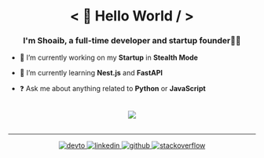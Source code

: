 # <div align="center">< 👋 Hello World / ></div>  
  

### <div align="center">I'm Shoaib, a full-time developer and startup founder👨‍💻 </div>  
  

- 🔭 I’m currently working on my **Startup** in **Stealth Mode**  
  

- 🌱 I’m currently learning **Nest.js** and **FastAPI**  
  

- ❓ Ask me about anything related to **Python** or **JavaScript**  


<br/>  


<div align="center"><img src="https://github-readme-stats.vercel.app/api?username=shoaib30&show_icons=true&hide_border=true&count_private=true&show_icons=true&theme=tokyonight&include_all_commits=true" align="center" /></div>
<br />
  
---

<div align="center">
<a href="https://dev.to/shoaib30" target="_blank">
<img src=https://img.shields.io/badge/dev.to-%2308090A.svg?&style=for-the-badge&logo=dev.to&logoColor=white alt=devto style="margin-bottom: 5px;" />
</a>
<a href="https://linkedin.com/in/shoaib30" target="_blank">
<img src=https://img.shields.io/badge/linkedin-%231E77B5.svg?&style=for-the-badge&logo=linkedin&logoColor=white alt=linkedin style="margin-bottom: 5px;" />
</a>
<a href="https://github.com/shoaib30" target="_blank">
<img src=https://img.shields.io/badge/github-%2324292e.svg?&style=for-the-badge&logo=github&logoColor=white alt=github style="margin-bottom: 5px;" />
</a>
<a href="https://stackoverflow.com/users/5236575" target="_blank">
<img src=https://img.shields.io/badge/stackoverflow-%23F28032.svg?&style=for-the-badge&logo=stackoverflow&logoColor=white alt=stackoverflow style="margin-bottom: 5px;" />
</a>  
</div>  
  

<br/>  
